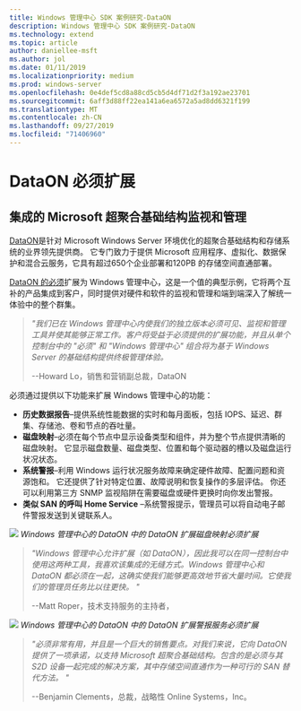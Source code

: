 ```yaml
---
title: Windows 管理中心 SDK 案例研究-DataON
description: Windows 管理中心 SDK 案例研究-DataON
ms.technology: extend
ms.topic: article
author: daniellee-msft
ms.author: jol
ms.date: 01/11/2019
ms.localizationpriority: medium
ms.prod: windows-server
ms.openlocfilehash: 0e4def5cd8a88cd5cb5d4df71d2f3a192ae23701
ms.sourcegitcommit: 6aff3d88ff22ea141a6ea6572a5ad8dd6321f199
ms.translationtype: MT
ms.contentlocale: zh-CN
ms.lasthandoff: 09/27/2019
ms.locfileid: "71406960"
---
```

# <a name="dataon-must-extension"></a>DataON 必须扩展

## <a name="integrated-monitoring-and-management-for-microsoft-hyper-converged-infrastructure"></a>集成的 Microsoft 超聚合基础结构监视和管理

[DataON](http://www.dataonstorage.com/)是针对 Microsoft Windows Server 环境优化的超聚合基础结构和存储系统的业界领先提供商。 它专门致力于提供 Microsoft 应用程序、虚拟化、数据保护和混合云服务，它具有超过650个企业部署和120PB 的存储空间直通部署。

[DataON 的必须](http://www.dataonstorage.com/must)扩展为 Windows 管理中心，这是一个值的典型示例，它将两个互补的产品集成到客户，同时提供对硬件和软件的监视和管理和端到端深入了解统一体验中的整个群集。

> <cite>"我们已在 Windows 管理中心内使我们的独立版本必须可见、监视和管理工具并使其能够正常工作。客户将受益于必须提供的扩展功能，并且从单个控制台中的 "必须" 和 "Windows 管理中心" 组合将为基于 Windows Server 的基础结构提供终极管理体验。</cite>
>
> --Howard Lo，销售和营销副总裁，DataON

必须通过提供以下功能来扩展 Windows 管理中心的功能：
- **历史数据报告**–提供系统性能数据的实时和每月面板，包括 IOPS、延迟、群集、存储池、卷和节点的吞吐量。
- **磁盘映射**–必须在每个节点中显示设备类型和组件，并为整个节点提供清晰的磁盘映射。 它显示磁盘数量、磁盘类型、位置和每个驱动器的槽以及磁盘运行状况状态。
- **系统警报**–利用 Windows 运行状况服务故障来确定硬件故障、配置问题和资源饱和。 它还提供了针对特定位置、故障说明和恢复操作的多层评估。 你还可以利用第三方 SNMP 监视陷阱在需要磁盘或硬件更换时向你发出警报。
- **类似 SAN 的呼叫 Home Service** –系统警报提示，管理员可以将自动电子邮件警报发送到关键联系人。

![](../../media/extend-case-study-dataon/dataon-1.png)
*Windows 管理中心的 DataON 中的 DataON 扩展磁盘映射必须扩展*

> <cite>"Windows 管理中心允许扩展（如 DataON），因此我可以在同一控制台中使用这两种工具，我喜欢该集成的无缝方式。Windows 管理中心和 DataON 都必须在一起，这确实使我们能够更高效地节省大量时间。它使我们的管理员任务比以往更快。 "</cite>
>
> --Matt Roper，技术支持服务的主持者，

![](../../media/extend-case-study-dataon/dataon-2.png)
*Windows 管理中心的 DataON 中的 DataON 扩展警报服务必须扩展*

> <cite>"必须非常有用，并且是一个巨大的销售要点。对我们来说，它向 DataON 提供了一项承诺，以支持 Microsoft 超聚合基础结构。包含的是必须与其 S2D 设备一起完成的解决方案，其中存储空间直通作为一种可行的 SAN 替代方法。 "</cite>
>
> --Benjamin Clements，总裁，战略性 Online Systems，Inc。